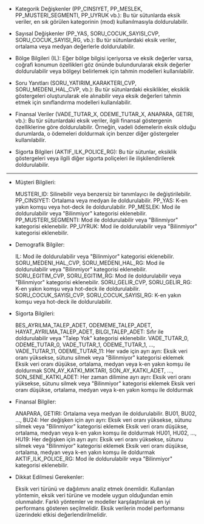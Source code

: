 * Kategorik Değişkenler (PP_CINSIYET, PP_MESLEK, PP_MUSTERI_SEGMENTI, PP_UYRUK vb.): 
Bu tür sütunlarda eksik veriler, en sık görülen kategorinin (mod) kullanılmasıyla doldurulabilir.

* Sayısal Değişkenler (PP_YAS, SORU_COCUK_SAYISI_CVP, SORU_COCUK_SAYISI_RG, vb.): 
Bu tür sütunlardaki eksik veriler, ortalama veya medyan değerlerle doldurulabilir.

* Bölge Bilgileri (IL):
Eğer bölge bilgisi içeriyorsa ve eksik değerler varsa, coğrafi konumun özellikleri göz önünde bulundurularak eksik değerler doldurulabilir veya bölgeyi belirlemek için tahmin modelleri kullanılabilir.

* Soru Yanıtları (SORU_YATIRIM_KARAKTERI_CVP, SORU_MEDENI_HAL_CVP, vb.):
Bu tür sütunlardaki eksiklikler, eksiklik göstergeleri oluşturularak ele alınabilir veya eksik değerleri tahmin etmek için sınıflandırma modelleri kullanılabilir.

* Finansal Veriler (VADE_TUTAR_X, ODEME_TUTAR_X, ANAPARA, GETIRI, vb.): Bu tür sütunlardaki eksik veriler, ilgili finansal göstergenin özelliklerine göre doldurulabilir. Örneğin, vadeli ödemelerin eksik olduğu durumlarda, o ödemeleri doldurmak için benzer diğer göstergeler kullanılabilir.

* Sigorta Bilgileri (AKTIF_ILK_POLICE_RG): 
Bu tür sütunlar, eksiklik göstergeleri veya ilgili diğer sigorta poliçeleri ile ilişkilendirilerek doldurulabilir.

*************************************************************************************************

* Müşteri Bilgileri:

    MUSTERI_ID: Silinebilir veya benzersiz bir tanımlayıcı ile değiştirilebilir.
    PP_CINSIYET: Ortalama veya medyan ile doldurulabilir.
    PP_YAS: K-en yakın komşu veya hot-deck ile doldurulabilir.
    PP_MESLEK: Mod ile doldurulabilir veya "Bilinmiyor" kategorisi eklenebilir.
    PP_MUSTERI_SEGMENTI: Mod ile doldurulabilir veya "Bilinmiyor" kategorisi eklenebilir.
    PP_UYRUK: Mod ile doldurulabilir veya "Bilinmiyor" kategorisi eklenebilir.

* Demografik Bilgiler:

    IL: Mod ile doldurulabilir veya "Bilinmiyor" kategorisi eklenebilir.
    SORU_MEDENI_HAL_CVP, SORU_MEDENI_HAL_RG: Mod ile doldurulabilir veya "Bilinmiyor" kategorisi eklenebilir.
    SORU_EGITIM_CVP, SORU_EGITIM_RG: Mod ile doldurulabilir veya "Bilinmiyor" kategorisi eklenebilir.
    SORU_GELIR_CVP, SORU_GELIR_RG: K-en yakın komşu veya hot-deck ile doldurulabilir.
    SORU_COCUK_SAYISI_CVP, SORU_COCUK_SAYISI_RG: K-en yakın komşu veya hot-deck ile doldurulabilir.

* Sigorta Bilgileri:

    BES_AYRILMA_TALEP_ADET, ODEMEME_TALEP_ADET, HAYAT_AYRILMA_TALEP_ADET, BILGI_TALEP_ADET: Sıfır ile doldurulabilir veya "Talep Yok" kategorisi eklenebilir.
    VADE_TUTAR_0, ODEME_TUTAR_0, VADE_TUTAR_1, ODEME_TUTAR_1, ..., VADE_TUTAR_11, ODEME_TUTAR_11:
        Her vade için ayrı ayrı:
            Eksik veri oranı yüksekse, sütunu silmek veya "Bilinmiyor" kategorisi eklemek
            Eksik veri oranı düşükse, ortalama, medyan veya k-en yakın komşu ile doldurmak
    SON_AY_KATKI_MIKTARI, SON_AY_KATKI_ADET, ..., SON_SENE_KATKI_ADET:
        Her zaman dilimine ayrı ayrı:
            Eksik veri oranı yüksekse, sütunu silmek veya "Bilinmiyor" kategorisi eklemek
            Eksik veri oranı düşükse, ortalama, medyan veya k-en yakın komşu ile doldurmak


* Finansal Bilgiler:

    ANAPARA, GETIRI: Ortalama veya medyan ile doldurulabilir.
    BU01, BU02, ..., BU24:
        Her değişken için ayrı ayrı:
            Eksik veri oranı yüksekse, sütunu silmek veya "Bilinmiyor" kategorisi eklemek
            Eksik veri oranı düşükse, ortalama, medyan veya k-en yakın komşu ile doldurmak
    HU01, HU02, ..., HU19:
        Her değişken için ayrı ayrı:
            Eksik veri oranı yüksekse, sütunu silmek veya "Bilinmiyor" kategorisi eklemek
            Eksik veri oranı düşükse, ortalama, medyan veya k-en yakın komşu ile doldurmak
    AKTIF_ILK_POLICE_RG: Mod ile doldurulabilir veya "Bilinmiyor" kategorisi eklenebilir.

* Dikkat Edilmesi Gerekenler:

    Eksik veri türünü ve dağılımını analiz etmek önemlidir.
    Kullanılan yöntemin, eksik veri türüne ve modele uygun olduğundan emin olunmalıdır.
    Farklı yöntemler ve modeller karşılaştırılarak en iyi performans gösteren seçilmelidir.
    Eksik verilerin model performansı üzerindeki etkisi değerlendirilmelidir.
